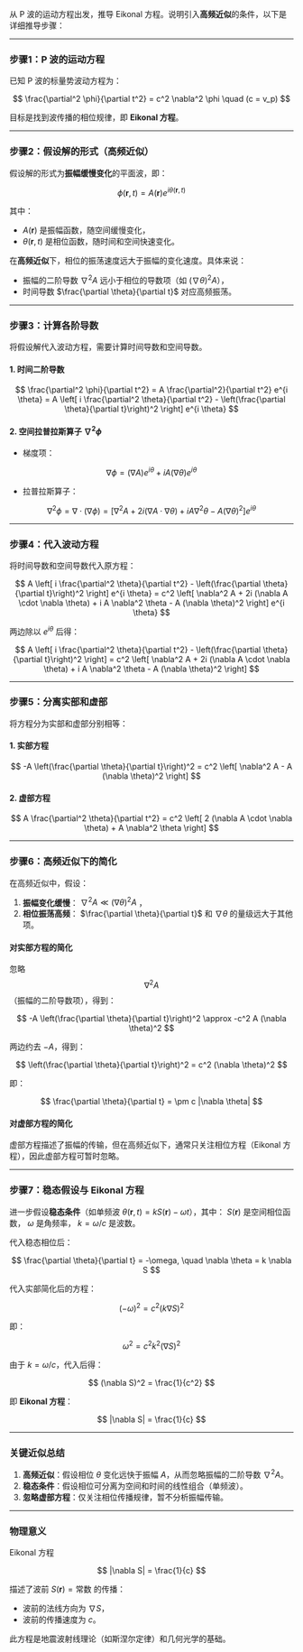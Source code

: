 从 P 波的运动方程出发，推导 Eikonal 方程。说明引入**高频近似**的条件，以下是详细推导步骤：

---

### **步骤1：P 波的运动方程**

已知 P 波的标量势波动方程为：

$$
\frac{\partial^2 \phi}{\partial t^2} = c^2 \nabla^2 \phi \quad (c = v_p)
$$

目标是找到波传播的相位规律，即 **Eikonal 方程**。

---

### **步骤2：假设解的形式（高频近似）**

假设解的形式为**振幅缓慢变化**的平面波，即：

$$
\phi(\mathbf{r}, t) = A(\mathbf{r}) e^{i \theta(\mathbf{r}, t)}
$$

其中：
- $A(\mathbf{r})$ 是振幅函数，随空间缓慢变化，
- $\theta(\mathbf{r}, t)$ 是相位函数，随时间和空间快速变化。

在**高频近似**下，相位的振荡速度远大于振幅的变化速度。具体来说：
- 振幅的二阶导数 $\nabla^2 A$ 远小于相位的导数项（如 $(\nabla \theta)^2 A$），
- 时间导数 $\frac{\partial \theta}{\partial t}$ 对应高频振荡。

---

### **步骤3：计算各阶导数**

将假设解代入波动方程，需要计算时间导数和空间导数。

#### **1. 时间二阶导数**

$$
\frac{\partial^2 \phi}{\partial t^2} = A \frac{\partial^2}{\partial t^2} e^{i \theta} = A \left[ i \frac{\partial^2 \theta}{\partial t^2} - \left(\frac{\partial \theta}{\partial t}\right)^2 \right] e^{i \theta}
$$

#### **2. 空间拉普拉斯算子 $\nabla^2 \phi$**

- 梯度项：

$$
\nabla \phi = (\nabla A) e^{i \theta} + i A (\nabla \theta) e^{i \theta}
$$

- 拉普拉斯算子：

$$
\nabla^2 \phi = \nabla \cdot (\nabla \phi) = \left[ \nabla^2 A + 2i (\nabla A \cdot \nabla \theta) + i A \nabla^2 \theta - A (\nabla \theta)^2 \right] e^{i \theta}
$$

---

### **步骤4：代入波动方程**

将时间导数和空间导数代入原方程：

$$
A \left[ i \frac{\partial^2 \theta}{\partial t^2} - \left(\frac{\partial \theta}{\partial t}\right)^2 \right] e^{i \theta} = c^2 \left[ \nabla^2 A + 2i (\nabla A \cdot \nabla \theta) + i A \nabla^2 \theta - A (\nabla \theta)^2 \right] e^{i \theta}
$$

两边除以 $e^{i \theta}$ 后得：

$$
A \left[ i \frac{\partial^2 \theta}{\partial t^2} - \left(\frac{\partial \theta}{\partial t}\right)^2 \right] = c^2 \left[ \nabla^2 A + 2i (\nabla A \cdot \nabla \theta) + i A \nabla^2 \theta - A (\nabla \theta)^2 \right]
$$

---

### **步骤5：分离实部和虚部**

将方程分为实部和虚部分别相等：

#### **1. 实部方程**

$$
-A \left(\frac{\partial \theta}{\partial t}\right)^2 = c^2 \left[ \nabla^2 A - A (\nabla \theta)^2 \right]
$$

#### **2. 虚部方程**

$$
A \frac{\partial^2 \theta}{\partial t^2} = c^2 \left[ 2 (\nabla A \cdot \nabla \theta) + A \nabla^2 \theta \right]
$$

---

### **步骤6：高频近似下的简化**

在高频近似中，假设：
1. **振幅变化缓慢**：
$\nabla^2 A \ll (\nabla \theta)^2 A$ ，
2. **相位振荡高频**：
$\frac{\partial \theta}{\partial t}$ 和 $\nabla \theta$ 的量级远大于其他项。

#### **对实部方程的简化**

忽略 $$\nabla^2 A$$（振幅的二阶导数项），得到：

$$
-A \left(\frac{\partial \theta}{\partial t}\right)^2 \approx -c^2 A (\nabla \theta)^2
$$

两边约去 $-A$，得到：

$$
\left(\frac{\partial \theta}{\partial t}\right)^2 = c^2 (\nabla \theta)^2
$$

即：

$$
\frac{\partial \theta}{\partial t} = \pm c |\nabla \theta|
$$

#### **对虚部方程的简化**

虚部方程描述了振幅的传输，但在高频近似下，通常只关注相位方程（Eikonal 方程），因此虚部方程可暂时忽略。

---

### **步骤7：稳态假设与 Eikonal 方程**

进一步假设**稳态条件**（如单频波 $\theta(\mathbf{r}, t) = k S(\mathbf{r}) - \omega t$），其中：
$S(\mathbf{r})$ 是空间相位函数，
$\omega$ 是角频率，
$k = \omega/c$ 是波数。

代入稳态相位后：

$$
\frac{\partial \theta}{\partial t} = -\omega, \quad \nabla \theta = k \nabla S
$$

代入实部简化后的方程：

$$
(-\omega)^2 = c^2 (k \nabla S)^2
$$

即：

$$
\omega^2 = c^2 k^2 (\nabla S)^2
$$

由于 $k = \omega/c$，代入后得：

$$
(\nabla S)^2 = \frac{1}{c^2}
$$

即 **Eikonal 方程**：

$$
|\nabla S| = \frac{1}{c}
$$

---

### **关键近似总结**

1. **高频近似**：假设相位 $\theta$ 变化远快于振幅 $A$，从而忽略振幅的二阶导数 $\nabla^2 A$。
2. **稳态条件**：假设相位可分离为空间和时间的线性组合（单频波）。
3. **忽略虚部方程**：仅关注相位传播规律，暂不分析振幅传输。

---

### **物理意义**

Eikonal 方程

$$
|\nabla S| = \frac{1}{c}
$$

描述了波前 $S(\mathbf{r}) = \text{常数}$ 的传播：
- 波前的法线方向为 $\nabla S$，
- 波前的传播速度为 $c$。

此方程是地震波射线理论（如斯涅尔定律）和几何光学的基础。
